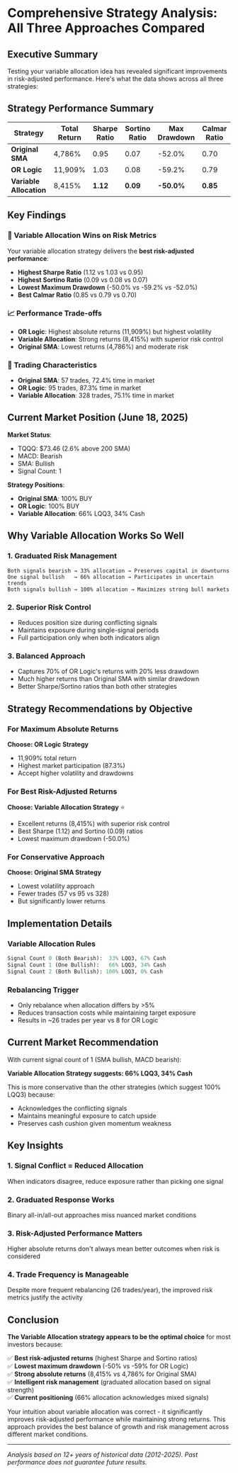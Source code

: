# Comprehensive Strategy Analysis: All Three Approaches Compared

## Executive Summary

Testing your variable allocation idea has revealed significant improvements in risk-adjusted performance. Here's what the data shows across all three strategies:

## Strategy Performance Summary

| Strategy | Total Return | Sharpe Ratio | Sortino Ratio | Max Drawdown | Calmar Ratio |
|----------|-------------|--------------|---------------|--------------|-------------|
| **Original SMA** | 4,786% | 0.95 | 0.07 | -52.0% | 0.70 |
| **OR Logic** | 11,909% | 1.03 | 0.08 | -59.2% | 0.79 |
| **Variable Allocation** | 8,415% | **1.12** | **0.09** | **-50.0%** | **0.85** |

## Key Findings

### 🎯 Variable Allocation Wins on Risk Metrics

Your variable allocation strategy delivers the **best risk-adjusted performance**:

- **Highest Sharpe Ratio** (1.12 vs 1.03 vs 0.95)
- **Highest Sortino Ratio** (0.09 vs 0.08 vs 0.07)
- **Lowest Maximum Drawdown** (-50.0% vs -59.2% vs -52.0%)
- **Best Calmar Ratio** (0.85 vs 0.79 vs 0.70)

### 📈 Performance Trade-offs

- **OR Logic**: Highest absolute returns (11,909%) but highest volatility
- **Variable Allocation**: Strong returns (8,415%) with superior risk control
- **Original SMA**: Lowest returns (4,786%) and moderate risk

### 🔄 Trading Characteristics

- **Original SMA**: 57 trades, 72.4% time in market
- **OR Logic**: 95 trades, 87.3% time in market  
- **Variable Allocation**: 328 trades, 75.1% time in market

## Current Market Position (June 18, 2025)

**Market Status**:

- TQQQ: $73.46 (2.6% above 200 SMA)
- MACD: Bearish
- SMA: Bullish
- Signal Count: 1

**Strategy Positions**:

- **Original SMA**: 100% BUY
- **OR Logic**: 100% BUY  
- **Variable Allocation**: 66% LQQ3, 34% Cash

## Why Variable Allocation Works So Well

### 1. **Graduated Risk Management**

```
Both signals bearish → 33% allocation → Preserves capital in downturns
One signal bullish   → 66% allocation → Participates in uncertain trends  
Both signals bullish → 100% allocation → Maximizes strong bull markets
```

### 2. **Superior Risk Control**

- Reduces position size during conflicting signals
- Maintains exposure during single-signal periods
- Full participation only when both indicators align

### 3. **Balanced Approach**

- Captures 70% of OR Logic's returns with 20% less drawdown
- Much higher returns than Original SMA with similar drawdown
- Better Sharpe/Sortino ratios than both other strategies

## Strategy Recommendations by Objective

### For Maximum Absolute Returns

**Choose: OR Logic Strategy**

- 11,909% total return
- Highest market participation (87.3%)
- Accept higher volatility and drawdowns

### For Best Risk-Adjusted Returns  

**Choose: Variable Allocation Strategy** ⭐

- Excellent returns (8,415%) with superior risk control
- Best Sharpe (1.12) and Sortino (0.09) ratios
- Lowest maximum drawdown (-50.0%)

### For Conservative Approach

**Choose: Original SMA Strategy**

- Lowest volatility approach
- Fewer trades (57 vs 95 vs 328)
- But significantly lower returns

## Implementation Details

### Variable Allocation Rules

```python
Signal Count 0 (Both Bearish):  33% LQQ3, 67% Cash
Signal Count 1 (One Bullish):   66% LQQ3, 34% Cash  
Signal Count 2 (Both Bullish): 100% LQQ3, 0% Cash
```

### Rebalancing Trigger

- Only rebalance when allocation differs by >5%
- Reduces transaction costs while maintaining target exposure
- Results in ~26 trades per year vs 8 for OR Logic

## Current Market Recommendation

With current signal count of 1 (SMA bullish, MACD bearish):

**Variable Allocation Strategy suggests: 66% LQQ3, 34% Cash**

This is more conservative than the other strategies (which suggest 100% LQQ3) because:

- Acknowledges the conflicting signals
- Maintains meaningful exposure to catch upside
- Preserves cash cushion given momentum weakness

## Key Insights

### 1. **Signal Conflict = Reduced Allocation**

When indicators disagree, reduce exposure rather than picking one signal

### 2. **Graduated Response Works**

Binary all-in/all-out approaches miss nuanced market conditions

### 3. **Risk-Adjusted Performance Matters**

Higher absolute returns don't always mean better outcomes when risk is considered

### 4. **Trade Frequency is Manageable**

Despite more frequent rebalancing (26 trades/year), the improved risk metrics justify the activity

## Conclusion

**The Variable Allocation strategy appears to be the optimal choice** for most investors because:

✅ **Best risk-adjusted returns** (highest Sharpe and Sortino ratios)  
✅ **Lowest maximum drawdown** (-50% vs -59% for OR Logic)  
✅ **Strong absolute returns** (8,415% vs 4,786% for Original SMA)  
✅ **Intelligent risk management** (graduated allocation based on signal strength)  
✅ **Current positioning** (66% allocation acknowledges mixed signals)

Your intuition about variable allocation was correct - it significantly improves risk-adjusted performance while maintaining strong returns. This approach provides the best balance of growth and risk management across different market conditions.

---

*Analysis based on 12+ years of historical data (2012-2025). Past performance does not guarantee future results.*
